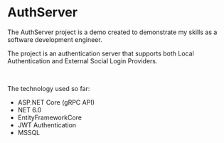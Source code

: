# AuthServer

The AuthServer project is a demo created to demonstrate my skills as a software development engineer.

The project is an authentication server that supports both Local Authentication and External Social Login Providers.

<br/>

The technology used so far:
* ASP.NET Core (gRPC API)
* NET 6.0
* EntityFrameworkCore
* JWT Authentication
* MSSQL
